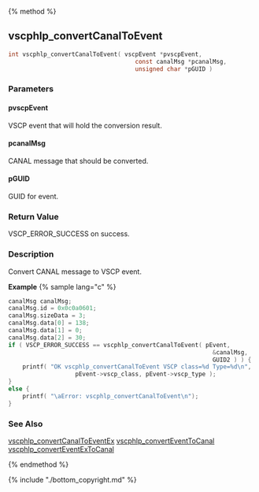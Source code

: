 
{% method %}
## vscphlp_convertCanalToEvent

```c
int vscphlp_convertCanalToEvent( vscpEvent *pvscpEvent,
                                    const canalMsg *pcanalMsg,
                                    unsigned char *pGUID )
```

### Parameters

#### pvscpEvent
VSCP event that will hold the conversion result.

#### pcanalMsg
CANAL message that should be converted.

#### pGUID
GUID for event.

### Return Value
VSCP_ERROR_SUCCESS on success. 

### Description
Convert CANAL message to VSCP event. 

**Example** {% sample lang="c" %}

```c
canalMsg canalMsg;
canalMsg.id = 0x0c0a0601;
canalMsg.sizeData = 3;
canalMsg.data[0] = 138;
canalMsg.data[1] = 0;
canalMsg.data[2] = 30;
if ( VSCP_ERROR_SUCCESS == vscphlp_convertCanalToEvent( pEvent,
                                                          &canalMsg,
                                                          GUID2 ) ) {
    printf( "OK vscphlp_convertCanalToEvent VSCP class=%d Type=%d\n", 
                   pEvent->vscp_class, pEvent->vscp_type );
}
else {
    printf( "\aError: vscphlp_convertCanalToEvent\n");
}
```

### See Also
[vscphlp_convertCanalToEventEx](vscphlp_convertcanaltoeventex.md)  [vscphlp_convertEventToCanal](vscphlp_converteventtocanal.md)  [vscphlp_convertEventExToCanal](vscphlp_converteventextocanal.md)

{% endmethod %}

{% include "./bottom_copyright.md" %}